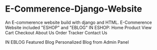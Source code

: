 # E-Commerence-Django-Website
An E-commerence website build with django and HTML.
E-Commerence Website included "ESHOP" and "EBLOG"
IN ESHOP:
Home
Product View
Cart
Checkout
About Us
Order Tracker
Contact Us

IN EBLOG
Featured Blog
Personalized Blog from Admin Panel
